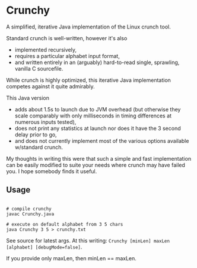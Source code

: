 # Crunchy

A simplified, iterative Java implementation of the Linux crunch tool.

Standard crunch is well-written, however it's also

 - implemented recursively,
 - requires a particular alphabet input format,
 - and written entirely in an (arguably) hard-to-read single, sprawling, vanilla C sourcefile.

While crunch is highly optimized, this iterative Java implementation competes against it quite admirably.

This Java version

 - adds about 1.5s to launch due to JVM overhead (but otherwise they scale comparably with only milliseconds in timing differences at numerous inputs tested),
 - does not print any statistics at launch nor does it have the 3 second delay prior to go,
 - and does not currently implement most of the various options available w/standard crunch.

My thoughts in writing this were that such a simple and fast implementation can be easily modified to suite your needs where crunch may have failed you.
I hope somebody finds it useful.

## Usage

```

# compile crunchy
javac Crunchy.java

# execute on default alphabet from 3 5 chars
java Crunchy 3 5 > crunchy.txt

```

See source for latest args. 
At this writing: `Crunchy [minLen] maxLen [alphabet] [debugMode=false]`.

If you provide only maxLen, then minLen == maxLen.
